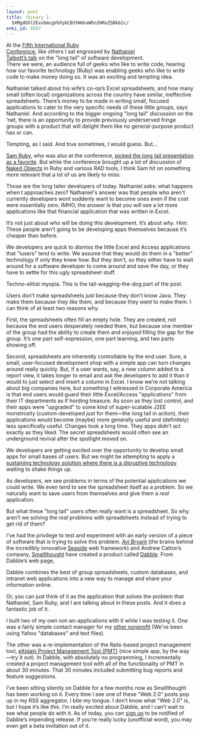 ```yaml
---
layout: post
title: !binary |-
  SXMgdGhlIExvbmcgVGFpbCB3YWdnaW5nIHRoZSBkb2c/
enki_id: 4557
---
```


At the <a href="http://rubyconf.org">Fifth International Ruby  
Conference</a>, like others I sat engrossed by <a
href="http://blog.talbott.ws/pages/the_railroad_then_and_now.html">Nathaniel  
Talbott’s talk</a> on the "long tail&quot; of software development.  
There we were, an audience full of geeks who like to write code,
hearing  
how our favorite technology (Ruby) was enabling geeks who like to
write  
code to make money doing so. It was an exciting and tempting idea.

<p>
Nathaniel talked about his wife’s co-op’s Excel spreadsheets,  
and how many small (often local) organizations across the country have  
similar, ineffective spreadsheets. There’s money to be made in  
writing small, focused applications to cater to the very specific needs
of  
these little groups, says Nathaniel. And according to the bigger
ongoing  
"long tail&quot; discussion on the ‘net, there is an opportunity  
to provide previously underserved fringe groups with a product that
will  
delight them like no general-purpose product has or can.

</p>
<p>
Tempting, as I said. And true sometimes, I would guess. But…

</p>
<p>
<a href="http://www.intertwingly.net/blog/">Sam Ruby</a>, who was also
at  
the conference, <a
href="http://www.intertwingly.net/blog/2005/10/20/Homesteaders-of-the-21st-Century">picked  
the long tail presentation as a favorite</a>. But while the conference  
brought up a lot of discussion of
<a href="http://nakedobjects.org">Naked  
Objects</a> in Ruby and various RAD tools, I think Sam hit on
something  
more relevant that a lot of us are likely to miss:

</p>
            Those are the long tailer developers of today.  Nathaniel asks:
            what happens when t approaches zero?  Nathaniel's answer was that
            people who aren't currently developers wont suddenly want to become
            ones even if the cost were essentially zero.  IMHO, the answer is
            that you will see a lot more applications like that financial
            application that was written in Excel.

<p>
It’s not just about <em>who</em> will be doing this development.  
It’s about <em>why</em>. Hint: These people aren’t going to be  
developing apps themselves because it’s cheaper than before.

</p>
<p>
We developers are quick to dismiss the little Excel and Access
applications  
that "lusers&quot; tend to write. We assume that they would do them in  
a "better&quot; technology if only they knew how. But they  
don’t, so they either have to wait around for a software developer to  
come around and save the day, or they have to settle for this ugly  
spreadsheet stuff.

</p>
<p>
Techno-elitist myopia. This is the tail-wagging-the-dog part of the
post.

</p>
<p>
Users don’t make spreadsheets just because they don’t know  
Java. They make them because they <em>like</em> them, and because they  
<em>want</em> to make them. I can think of at least two reasons why.

</p>
<p>
First, the spreadsheets often fill an empty hole. They are created,
not  
because the end users desperately needed them, but because one member
of  
the group had the ability to create them and <em>enjoyed</em> filling
the  
gap for the group. It’s one part self-expression, one part learning,  
and two parts showing off.

</p>
<p>
Second, spreadsheets are inherently controllable by the end user. Sure,
a  
small, user-focused development shop with a simple app can turn
changes  
around really quickly. But, if a user wants, say, a new column added to
a  
report view, it takes longer to email and ask the developers to add it
than  
it would to just select and insert a column in Excel. I know we’re  
not talking about big companies here, but something I witnessed in  
Corporate America is that end users would guard their little
Excel/Access  
"applications&quot; from their IT departments as if hording treasure.  
As soon as they lost control, and their apps were "upgraded&quot; to  
some kind of super-scalable J2EE monstrosity (custom-developed  
<em>just</em> for them—the long tail in action), their applications  
would become (maybe) more generally useful and (definitely) less  
specifically useful. Changes took a long time. They apps didn’t act  
exactly as they liked. The secret spreadsheets would often see an  
underground revival after the spotlight moved on.

</p>
<p>
We developers are getting excited over the opportunity to develop
small  
apps for small bases of users. But we might be attempting to apply a <a
href="http://en.wikipedia.org/wiki/Disruptive_technology">sustaining  
technology solution where there is a disruptive technology</a> waiting
to  
shake things up.

</p>
<p>
As developers, we see problems in terms of the potential applications
we  
could write. We even tend to see the spreadsheet itself as a problem. So
we  
naturally want to save users from themselves and give them a
<em>real</em>  
application.

</p>
<p>
But what these "long tail&quot; users often really want is a  
spreadsheet. So why aren’t we solving the <em>real</em> problems with  
spreadsheets instead of trying to get rid of them?

</p>
<p>
I’ve had the privilege to test and experiment with an early version  
of a piece of software that <em>is</em> trying to solve this problem. <a
href="http://www.cincomsmalltalk.com/userblogs/avi/blogView">Avi
Bryant</a>  
(the brains behind the incredibly innovative <a
href="http://seaside.st/">Seaside</a> web framework) and Andrew  
Catton’s company, <a href="http://smallthought.com/">Smallthought</a>  
have created a product called <a
href="http://www.dabbledb.com/">Dabble</a>. From Dabble’s web page,

</p>
            Dabble combines the best of group spreadsheets, custom databases,
            and intranet web applications into a new way to manage and share your
            information online.

<p>
Or, you can just think of it as the application that solves the
problem  
that Nathaniel, Sam Ruby, and I are talking about in these posts. And
it  
does a fantastic job of it.

</p>
<p>
I built two of my own not-an-applications with it while I was testing
it.  
One was a fairly simple contact manager for my <a
href="http://www.gomanginstitute.org">other nonprofit</a> (We’ve been  
using Yahoo "databases&quot; and text files).

</p>
<p>
The other was a re-implementation of the Rails-based project
management  
tool, <a href="http://explainpmt.com/">eXplain Project Management Tool  
(PMT)</a> (nice simple app, by the way—try it out). In Dabble, with  
absolutely no programming, I incrementally created a project
management  
tool with all of the functionality of PMT in about 30 minutes. That 30  
minutes included submitting bug reports and feature suggestions.

</p>
<p>
I’ve been sitting silently on Dabble for a few months now as  
Smallthought has been working on it. Every time I see one of these  
"Web 2.0&quot; posts pop up in my RSS aggregator, I bite my tongue. I  
don’t know what "Web 2.0&quot; is, but I hope it’s like  
<em>this</em>. I’m really excited about Dabble, and I can’t  
wait to see what people do with it. As of today, you can <a
href="http://dabbledb.com">sign up</a> to be notified of Dabble’s  
impending release. If you’re really lucky (unofficial word), you may  
even get a beta invitation out of it.

</p>
